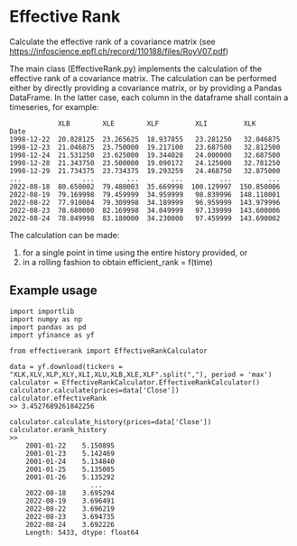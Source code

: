 # Effective Rank

Calculate the effective rank of a covariance matrix (see https://infoscience.epfl.ch/record/110188/files/RoyV07.pdf)

The main class (EffectiveRank.py) implements the calculation of the effective rank of a covariance matrix. The calculation can be performed either by directly providing a covariance matrix, or by providing a Pandas DataFrame.
In the latter case, each column in the dataframe shall contain a timeseries, for example:

```
            XLB        XLE        XLF         XLI         XLK  
Date                                                                  
1998-12-22  20.828125  23.265625  18.937855   23.281250   32.046875   
1998-12-23  21.046875  23.750000  19.217100   23.687500   32.812500   
1998-12-24  21.531250  23.625000  19.344028   24.000000   32.687500   
1998-12-28  21.343750  23.500000  19.090172   24.125000   32.781250   
1998-12-29  21.734375  23.734375  19.293259   24.468750   32.875000   
...               ...        ...        ...         ...         ...   
2022-08-18  80.650002  79.480003  35.669998  100.129997  150.850006   
2022-08-19  79.169998  79.459999  34.959999   98.839996  148.110001   
2022-08-22  77.910004  79.309998  34.189999   96.959999  143.979996   
2022-08-23  78.680000  82.169998  34.049999   97.139999  143.600006   
2022-08-24  78.849998  83.180000  34.230000   97.459999  143.690002
```

The calculation can be made:
1. for a single point in time using the entire history provided, or
2. in a rolling fashion to obtain efficient_rank = f(time)

## Example usage

```
import importlib
import numpy as np
import pandas as pd
import yfinance as yf

from effectiverank import EffectiveRankCalculator

data = yf.download(tickers = "XLK,XLV,XLP,XLY,XLI,XLU,XLB,XLE,XLF".split(","), period = 'max')
calculator = EffectiveRankCalculator.EffectiveRankCalculator()
calculator.calculate(prices=data['Close'])
calculator.effectiveRank
>> 3.4527689261842256

calculator.calculate_history(prices=data['Close'])
calculator.erank_history
>>
    2001-01-22    5.150895
    2001-01-23    5.142469
    2001-01-24    5.134840
    2001-01-25    5.135085
    2001-01-26    5.135292
                    ...   
    2022-08-18    3.695294
    2022-08-19    3.696491
    2022-08-22    3.696219
    2022-08-23    3.694735
    2022-08-24    3.692226
    Length: 5433, dtype: float64
```
